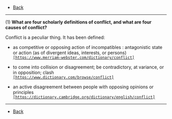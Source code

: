 * [Back](./key.md)

- - -

(1) **What are four scholarly definitions of conflict, and what are four causes of conflict?**

Conflict is a peculiar thing. It has been defined:

* as competitive or opposing action of incompatibles : antagonistic state or action (as of divergent ideas, interests, or persons)  
[`[https://www.merriam-webster.com/dictionary/conflict]`](https://www.merriam-webster.com/dictionary/conflict)

* to come into collision or disagreement; be contradictory, at variance, or in opposition; clash  
[`[https://www.dictionary.com/browse/conflict]`](https://www.dictionary.com/browse/conflict)

* an active disagreement between people with opposing opinions or principles  
[`[https://dictionary.cambridge.org/dictionary/english/conflict]`](https://dictionary.cambridge.org/dictionary/english/conflict)

- - -

* [Back](./key.md)